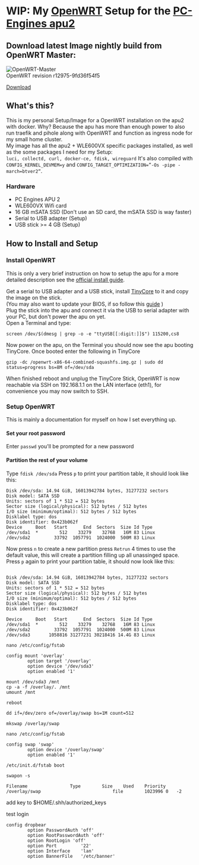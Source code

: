 # WIP: My [OpenWRT](https://openwrt.org/) Setup for the [PC-Engines apu2](https://www.pcengines.ch/apu2.htm)

## Download latest Image nightly build from OpenWRT Master:

![OpenWRT-Master](https://github.com/ngerke/openwrt-apu/workflows/OpenWRT-Master/badge.svg?branch=master&event=schedule)  
OpenWRT revision r12975-9fd36f54f5

[Download](https://ngerke.github.io/openwrt-apu/)

## What's this?

This is my personal Setup/Image for a OpenWRT installation on the apu2 with docker. Why? Because the apu has more than enough power to also run traefik and pihole along with OpenWRT and function as ingress node for my small home cluster.  
My image has all the apu2 + WLE600VX specific packages installed, as well as the some packages I need for my Setup:  
`luci, collectd, curl, docker-ce, fdisk, wireguard`
It's also compiled with `CONFIG_KERNEL_DEVMEM=y` and `CONFIG_TARGET_OPTIMIZATION=”-Os -pipe -march=btver2“`.

### Hardware

- PC Engines APU 2
- WLE600VX Wifi card
- 16 GB mSATA SSD (Don't use an SD card, the mSATA SSD is way faster)
- Serial to USB adapter (Setup)
- USB stick >= 4 GB (Setup)

## How to Install and Setup

### Install OpenWRT

This is only a very brief instruction on how to setup the apu for a more detailed description see the [official install guide](https://openwrt.org/toh/pcengines/apu2).

Get a serial to USB adapter and a USB stick, install [TinyCore](https://www.pcengines.ch/tinycore.htm) to it and copy the image on the stick.  
(You may also want to update your BIOS, if so follow this [guide](https://pcengines.ch/howto.htm#TinyCoreLinux) )  
Plug the stick into the apu and connect it via the USB to serial adapter with your PC, but don't power the apu on yet.  
Open a Terminal and type:
```
screen /dev/$(dmesg | grep -o -e "ttyUSB[[:digit:]]$") 115200,cs8
```

Now power on the apu, on the Terminal you should now see the apu booting TinyCore. Once booted enter the following in TinyCore

```
gzip -dc /openwrt-x86-64-combined-squashfs.img.gz | sudo dd status=progress bs=8M of=/dev/sda
```

When finished reboot and unplug the TinyCore Stick, OpenWRT is now reachable via SSH on 192.168.1.1 on the LAN interface (eth1), for convenience you may now switch to SSH.

### Setup OpenWRT

This is mainly a documentation for myself on how I set everything up.

#### Set your root password
Enter `passwd` you'll be prompted for a new password

#### Partition the rest of your volume
 Type `fdisk /dev/sda`
 Press `p` to print your partition table, it should look like this:

 ```
 Disk /dev/sda: 14.94 GiB, 16013942784 bytes, 31277232 sectors
 Disk model: SATA SSD
 Units: sectors of 1 * 512 = 512 bytes
 Sector size (logical/physical): 512 bytes / 512 bytes
 I/O size (minimum/optimal): 512 bytes / 512 bytes
 Disklabel type: dos
 Disk identifier: 0x423b062f
 Device     Boot   Start      End  Sectors  Size Id Type
 /dev/sda1  *        512    33279    32768   16M 83 Linux
 /dev/sda2         33792  1057791  1024000  500M 83 Linux
 ```

 Now press `n` to create a new partition press `Retrun` 4 times to use the  default value, this will create a partition filling up all unassinged space.  
 Press `p` again to print your partition table, it should now look like this:
 ```

 Disk /dev/sda: 14.94 GiB, 16013942784 bytes, 31277232 sectors
 Disk model: SATA SSD
 Units: sectors of 1 * 512 = 512 bytes
 Sector size (logical/physical): 512 bytes / 512 bytes
 I/O size (minimum/optimal): 512 bytes / 512 bytes
 Disklabel type: dos
 Disk identifier: 0x423b062f

 Device     Boot   Start      End  Sectors  Size Id Type
 /dev/sda1  *        512    33279    32768   16M 83 Linux
 /dev/sda2         33792  1057791  1024000  500M 83 Linux
 /dev/sda3       1058816 31277231 30218416 14.4G 83 Linux
 ```

`nano /etc/config/fstab`

```
config mount 'overlay'
        option target '/overlay'
        option device '/dev/sda3'
        option enabled '1'
```

```
mount /dev/sda3 /mnt
cp -a -f /overlay/. /mnt
umount /mnt
```

`reboot`


`dd if=/dev/zero of=/overlay/swap bs=1M count=512`

`mkswap /overlay/swap`

`nano /etc/config/fstab`

```
config swap 'swap'
        option device '/overlay/swap'
        option enabled '1'

```

`/etc/init.d/fstab boot`

`swapon -s`

```
Filename				Type		Size	Used	Priority
/overlay/swap                           file		1023996	0	-2
```

add key to $HOME/.shh/authorized_keys

test login

```
config dropbear
        option PasswordAuth 'off'
        option RootPasswordAuth 'off'
        option RootLogin 'off'
        option Port         '22'
        option Interface    'lan'
        option BannerFile   '/etc/banner'

```
